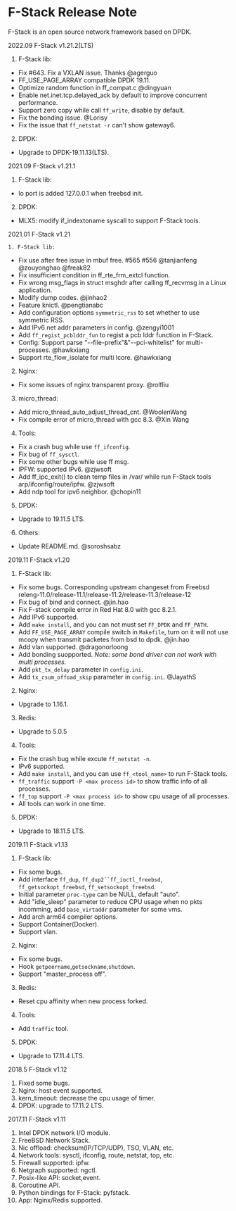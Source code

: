 # F-Stack Release Note

 F-Stack is an open source network framework based on DPDK.

2022.09 F-Stack v1.21.2(LTS)

 1. F-Stack lib:

  - Fix #643. Fix a VXLAN issue. Thanks @agerguo
  - FF_USE_PAGE_ARRAY compatible DPDK 19.11.
  - Optimize random function in ff_compat.c @dingyuan
  - Enable net.inet.tcp.delayed_ack by default to improve concurrent performance.
  - Support zero copy while call `ff_write`, disable by default.
  - Fix the bonding issue. @Lorisy
  - Fix the issue that `ff_netstat -r` can't show gateway6.

 2. DPDK:

  - Upgrade to DPDK-19.11.13(LTS).



2021.09 F-Stack v1.21.1

 1. F-Stack lib:

  - lo port is added 127.0.0.1 when freebsd init.

 2. DPDK:

  - MLX5: modify if_indextoname syscall to support F-Stack tools.



2021.01 F-Stack v1.21

    1. F-Stack lib:
  - Fix use after free issue in mbuf free. #565 #556 @tanjianfeng @zouyonghao @freak82
  - Fix insufficient condition in ff_rte_frm_extcl function.
  - Fix wrong msg_flags in struct msghdr after calling ff_recvmsg in a Linux application.
  - Modify dump codes. @jinhao2
  - Feature knictl. @pengtianabc
  - Add configuration options `symmetric_rss` to set whether to use symmetric RSS.
  - Add IPv6 net addr parameters in config. @zengyi1001
  - Add `ff_regist_pcblddr_fun` to regist a pcb lddr function in F-Stack.
  - Config: Support parse "--file-prefix"&"--pci-whitelist" for multi-processes. @hawkxiang
  - Support rte_flow_isolate for multi lcore. @hawkxiang

  2. Nginx:

  - Fix some issues of nginx transparent proxy. @rolfliu

  3. micro_thread:

  - Add micro_thread_auto_adjust_thread_cnt. @WoolenWang
  - Fix compile error of micro_thread with gcc 8.3. @Xin Wang

  4. Tools:

  - Fix a crash bug while use `ff_ifconfig`.
  - Fix bug of `ff_sysctl`.
  - Fix some other bugs while use ff msg.
  - IPFW: supported IPv6. @zjwsoft
  - Add ff_ipc_exit() to clean temp files in /var/ while run F-Stack tools arp/ifconfig/route/ipfw. @zjwsoft
  - Add ndp tool for ipv6 neighbor. @chopin11


  5. DPDK:

  - Upgrade to 19.11.5 LTS.

  6. Others:

  - Update README.md. @soroshsabz



2019.11 F-Stack v1.20

  1. F-Stack lib:

  - Fix some bugs. Corresponding upstream changeset from Freebsd releng-11.0/release-11.1/release-11.2/release-11.3/release-12
  - Fix bug of bind and connect. @jin.hao
  - Fix F-stack compile error in Red Hat 8.0 with gcc 8.2.1.
  - Add IPv6 supported.
  - Add `make install`, and you can not must set `FF_DPDK` and `FF_PATH`.
  - Add `FF_USE_PAGE_ARRAY` compile switch in `Makefile`, turn on it will not use mcopy when transmit packetes from bsd to dpdk. @jin.hao
  - Add vlan supported. @dragonorloong
  - Add bonding suopported. *Note: some bond driver can not work with multi processes.*
  - Add `pkt_tx_delay` parameter in `config.ini`.
  - Add `tx_csum_offoad_skip` parameter in `config.ini`. @JayathS

  2. Nginx:

  - Upgrade to 1.16.1.

  3. Redis:

  - Upgrade to 5.0.5

  4. Tools:

  - Fix the crash bug while excute `ff_netstat -n`.
  - IPv6 supported.
  - Add `make install`, and you can use `ff_<tool_name>` to run F-Stack tools.
  - `ff_traffic` support `-P <max process id>` to show traffic info of all processes.
  - `ff_top` support `-P <max process id>` to show cpu usage of all processes.
  - All tools can work in one time.

  5. DPDK:

  - Upgrade to 18.11.5 LTS.

2019.11 F-Stack v1.13

  1. F-Stack lib:

  - Fix some bugs.
  - Add interface `ff_dup`, `ff_dup2``ff_ioctl_freebsd`, `ff_getsockopt_freebsd`, `ff_setsockopt_freebsd`.
  - Initial parameter `proc-type` can be NULL, default "auto".
  - Add "idle_sleep" parameter to reduce CPU usage when no pkts incomming, add `base_virtaddr` parameter for some vms.
  - Add arch arm64 compiler options.
  - Support Container(Docker).
  - Support vlan.

  2. Nginx:

  - Fix some bugs.
  - Hook `getpeername`,`getsockname`,`shutdown`.
  - Support "master_process off".

  3. Redis:

  - Reset cpu affinity when new process forked.

  4. Tools:

  - Add `traffic` tool.

  5. DPDK:

  - Upgrade to 17.11.4 LTS.

2018.5 F-Stack v1.12

  1. Fixed some bugs.
  2. Nginx: host event supported. 
  3. kern_timeout: decrease the cpu usage of timer.
  4. DPDK: upgrade to 17.11.2 LTS.

2017.11 F-Stack v1.11

  1. Intel DPDK network I/O module.
  2. FreeBSD Network Stack.
  3. Nic offload: checksum(IP/TCP/UDP), TSO, VLAN, etc.
  4. Network tools: sysctl, ifconfig, route, netstat, top, etc.
  5. Firewall supported: ipfw.
  6. Netgraph supported: ngctl.
  7. Posix-like API: socket,event.
  8. Coroutine API.
  9. Python bindings for F-Stack: pyfstack.
  10. App: Nginx/Redis supported.
